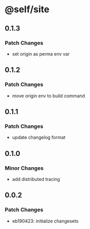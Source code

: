 # @self/site

## 0.1.3

### Patch Changes

- set origin as perma env var

## 0.1.2

### Patch Changes

- move origin env to build command

## 0.1.1

### Patch Changes

- update changelog format

## 0.1.0

### Minor Changes

- add distributed tracing

## 0.0.2

### Patch Changes

- eb190423: initialize changesets
